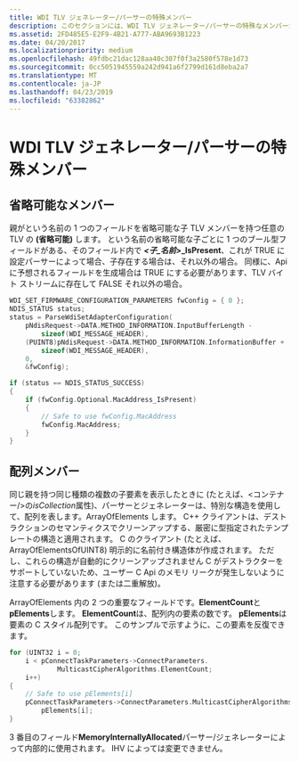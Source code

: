 ```yaml
---
title: WDI TLV ジェネレーター/パーサーの特殊メンバー
description: このセクションには、WDI TLV ジェネレーター/パーサーの特殊なメンバーがについて説明します
ms.assetid: 2FD485E5-E2F9-4B21-A777-ABA9693B1223
ms.date: 04/20/2017
ms.localizationpriority: medium
ms.openlocfilehash: 49fdbc21dac128aa40c307f0f3a2580f578e1d73
ms.sourcegitcommit: 0cc5051945559a242d941a6f2799d161d8eba2a7
ms.translationtype: MT
ms.contentlocale: ja-JP
ms.lasthandoff: 04/23/2019
ms.locfileid: "63382862"
---
```

# <a name="wdi-tlv-generatorparser-special-members"></a>WDI TLV ジェネレーター/パーサーの特殊メンバー


## <a name="optional-members"></a>省略可能なメンバー


親がという名前の 1 つのフィールドを省略可能な子 TLV メンバーを持つ任意の TLV の **(省略可能)** します。 という名前の省略可能な子ごとに 1 つのブール型フィールドがある、そのフィールド内で ***&lt;子\_名前&gt;*\_IsPresent**、これが TRUE に設定パーサーによって場合、子存在する場合は、それ以外の場合。 同様に、Api に予想されるフィールドを生成場合は TRUE にする必要があります、TLV バイト ストリームに存在して FALSE それ以外の場合。

```C++
WDI_SET_FIRMWARE_CONFIGURATION_PARAMETERS fwConfig = { 0 };
NDIS_STATUS status;
status = ParseWdiSetAdapterConfiguration(
    pNdisRequest->DATA.METHOD_INFORMATION.InputBufferLength - 
        sizeof(WDI_MESSAGE_HEADER),
    (PUINT8)pNdisRequest->DATA.METHOD_INFORMATION.InformationBuffer + 
        sizeof(WDI_MESSAGE_HEADER),
    0,
    &fwConfig);

if (status == NDIS_STATUS_SUCCESS)
{
    if (fwConfig.Optional.MacAddress_IsPresent)
    {
        // Safe to use fwConfig.MacAddress
        fwConfig.MacAddress;
    }
}
```

## <a name="array-members"></a>配列メンバー


同じ親を持つ同じ種類の複数の子要素を表示したときに (たとえば、&lt;コンテナー/&gt;の*isCollection*属性)、パーサーとジェネレーターは、特別な構造を使用して、配列を表します。ArrayOfElements します。 C++ クライアントは、デストラクションのセマンティクスでクリーンアップする、厳密に型指定されたテンプレートの構造と適用されます。 C のクライアント (たとえば、ArrayOfElementsOfUINT8) 明示的に名前付き構造体が作成されます。 ただし、これらの構造が自動的にクリーンアップされません C がデストラクターをサポートしていないため、ユーザー C Api のメモリ リークが発生しないように注意する必要があります (または二重解放)。

ArrayOfElements 内の 2 つの重要なフィールドです。**ElementCount**と**pElements**します。 **ElementCount**は、配列内の要素の数です。 **pElements**は要素の C スタイル配列です。 このサンプルで示すように、この要素を反復できます。

```C++
for (UINT32 i = 0;
    i < pConnectTaskParameters->ConnectParameters.
            MulticastCipherAlgorithms.ElementCount;
    i++)
{
    // Safe to use pElements[i]
    pConnectTaskParameters->ConnectParameters.MulticastCipherAlgorithms.
        pElements[i];
}
```

3 番目のフィールド**MemoryInternallyAllocated**パーサー/ジェネレーターによって内部的に使用されます。 IHV によっては変更できません。

 

 





